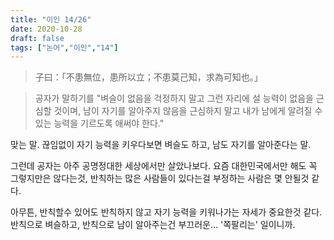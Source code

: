 ```yaml
---
title: "이인 14/26"
date: 2020-10-28
draft: false
tags: ["논어","이인","14"]
---
```


> 子曰：「不患無位，患所以立；不患莫己知，求為可知也。」

> 공자가 말하기를 "벼슬이 없음을 걱정하지 말고 그런 자리에 설 능력이 없음을 근심할 것이며,
> 남이 자기를 알아주지 않음을 근심하지 말고 내가 남에게 알려질 수 있는 능력을 기르도록 애써야 한다."

맞는 말. 끊임없이 자기 능력을 키우다보면 벼슬도 하고, 남도 자기를 알아준다는 말.

그런데 공자는 아주 공명정대한 세상에서만 살았나보다.
요즘 대한민국에서만 해도 꼭 그렇지만은 않다는것,
반칙하는 많은 사람들이 있다는걸 부정하는 사람은 몇 안될것 같다.

아무튼, 반칙할수 있어도 반칙하지 않고 자기 능력을 키워나가는 자세가 중요한것 같다.
반칙으로 벼슬하고, 반칙으로 남이 알아주는건 부끄러운... '쪽팔리는' 일이니까.
